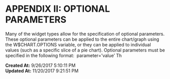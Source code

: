 # APPENDIX II: OPTIONAL PARAMETERS

Many of the widget types allow for the specification of optional parameters. These optional parameters can be applied to the entire chart/graph using the W$CHART.OPTIONS variable, or they can be applied to individual values (such as a specific slice of a pie chart). Optional parameters must be specified in the following format:  parameter=’value’ Th  

**Created At:** 9/26/2017 5:10:11 PM  
**Updated At:** 11/20/2017 9:21:51 PM  

